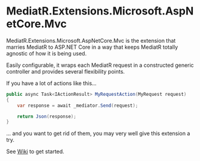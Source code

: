 # MediatR.Extensions.Microsoft.AspNetCore.Mvc
MediatR.Extensions.Microsoft.AspNetCore.Mvc is the extension that marries MediatR to ASP.NET Core in a way that keeps MediatR totally agnostic of how it is being used.

Easily configurable, it wraps each MediatR request in a constructed generic controller and provides several flexibility points.

If you have a lot of actions like this...

``` csharp
public async Task<IActionResult> MyRequestAction(MyRequest request)
{
    var response = await _mediator.Send(request);

    return Json(response);
}
```

... and you want to get rid of them, you may very well give this extension a try.

See [Wiki](https://github.com/Artem-Romanenia/MediatR.Extensions.Microsoft.AspNetCore.Mvc/wiki) to get started.
